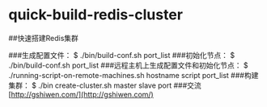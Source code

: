 # quick-build-redis-cluster
##快速搭建Redis集群

###生成配置文件：
$ ./bin/build-conf.sh port_list
###初始化节点：
$ ./bin/build-conf.sh port_list
###远程主机上生成配置文件和初始化节点：
$ ./running-script-on-remote-machines.sh hostname script port_list
###构建集群：
$ ./bin create-cluster.sh master slave port
###交流
[http://gshiwen.com/](http://gshiwen.com/)
